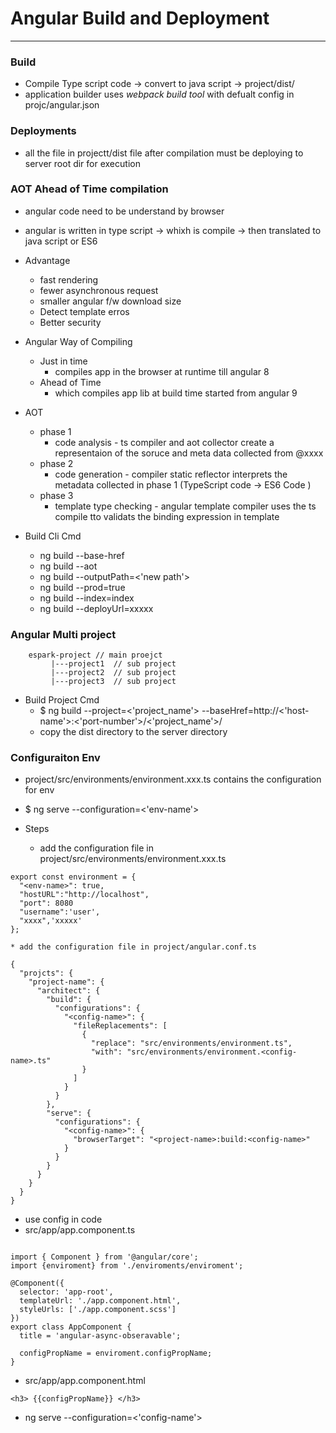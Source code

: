 # Angular Build and Deployment 

---

### Build 
* Compile Type script code -> convert to java script -> project/dist/  
* application builder uses *webpack build tool* with defualt config in projc/angular.json 

### Deployments 
* all the file in projectt/dist file after compilation  must be deploying to server root dir for execution 



### AOT Ahead of Time compilation 
* angular code need to be understand by browser 
* angular is written in type script -> whixh is compile -> then translated to java script or ES6 
* Advantage 
	* fast rendering 
	* fewer asynchronous request 
	* smaller angular f/w download size 
	* Detect template erros 
	* Better security 

* Angular Way of Compiling 
	* Just in time 
		* compiles app in the browser at runtime till angular 8 
	* Ahead of Time 
		* which compiles app lib at build time started from angular 9 

* AOT 
	* phase 1 
		* code analysis - ts compiler and aot collector create a representaion of the soruce and meta data collected from @xxxx 
	* phase 2 
		* code generation - compiler static reflector interprets the metadata collected in phase 1 (TypeScript code -> ES6 Code )
	* phase 3 
		* template type checking - angular template compiler uses the ts compile tto validats the binding expression in template  


* Build Cli Cmd 
	* ng build --base-href 
	* ng build --aot
	* ng build --outputPath=<'new path'>
	* ng build --prod=true
	* ng build --index=index
	* ng build --deployUrl=xxxxx


### Angular Multi project 
```
    espark-project // main proejct 
         |---project1  // sub project
    	 |---project2  // sub project
    	 |---project3  // sub project
```
* Build Project Cmd 
	* $ ng build --project=<'project_name'> --baseHref=http://<'host-name'>:<'port-number'>/<'project_name'>/
	* copy the dist directory to the server directory 


### Configuraiton Env 
* project/src/environments/environment.xxx.ts contains the configuration for env 
* $ ng serve --configuration=<'env-name'>


* Steps 
	* add the configuration file in project/src/environments/environment.xxx.ts
```
export const environment = {
  "<env-name>": true,
  "hostURL":"http://localhost",
  "port": 8080 
  "username":'user',
  "xxxx",'xxxxx'
};
```
	* add the configuration file in project/angular.conf.ts 
```
{
  "projcts": {
    "project-name": {
      "architect": {
        "build": {
          "configurations": {
            "<config-name>": {
              "fileReplacements": [
                {
                  "replace": "src/environments/environment.ts",
                  "with": "src/environments/environment.<config-name>.ts"
                }
              ]
            }
          }
        },
        "serve": {
          "configurations": {
            "<config-name>": {
              "browserTarget": "<project-name>:build:<config-name>"
            }
          }
        }
      }
    }
  }
}
```

* use config in code 
* src/app/app.component.ts
```

import { Component } from '@angular/core';
import {enviroment} from './enviroments/enviroment';

@Component({
  selector: 'app-root',
  templateUrl: './app.component.html',
  styleUrls: ['./app.component.scss']
})
export class AppComponent {
  title = 'angular-async-obseravable';

  configPropName = enviroment.configPropName;
}

```

* src/app/app.component.html 
```
<h3> {{configPropName}} </h3> 
```

* ng serve --configuration=<'config-name'>



